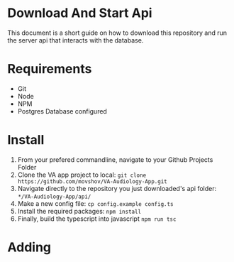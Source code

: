 
# Download And Start Api
This document is a short guide on how to download this
repository and run the server api that interacts with
the database.

# Requirements
* Git
* Node
* NPM
* Postgres Database configured

# Install
1) From your prefered commandline, navigate to your Github Projects Folder
2) Clone the VA app project to local: `git clone https://github.com/movshov/VA-Audiology-App.git`
3) Navigate directly to the repository you just downloaded's api folder: `*/VA-Audiology-App/api/`
5) Make a new config file: `cp config.example config.ts`
5) Install the required packages: `npm install`
6) Finally, build the typescript into javascript `npm run tsc`

# Adding 
